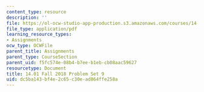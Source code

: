 ```yaml
---
content_type: resource
description: ''
file: https://ol-ocw-studio-app-production.s3.amazonaws.com/courses/14-01-principles-of-microeconomics-fall-2018/dc5ba143bf4e2c65c30ead864ffe258a_MIT14_01F18_pset9.pdf
file_type: application/pdf
learning_resource_types:
- Assignments
ocw_type: OCWFile
parent_title: Assignments
parent_type: CourseSection
parent_uid: f5fc574e-08b4-b7ee-b1eb-cb08aac59627
resourcetype: Document
title: 14.01 Fall 2018 Problem Set 9
uid: dc5ba143-bf4e-2c65-c30e-ad864ffe258a
---
```

